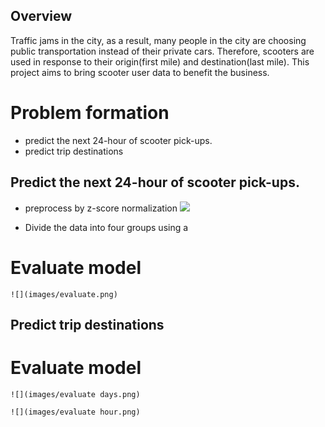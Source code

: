 ## Overview
Traffic jams in the city, as a result, many people in the city are choosing public transportation instead of their private cars. Therefore, scooters are used in response to their origin(first mile) and destination(last mile). This project aims to bring scooter user data to benefit the business.

# Problem formation
- predict the next 24-hour of scooter pick-ups.
- predict trip destinations


## Predict the next 24-hour of scooter pick-ups.
- preprocess by z-score normalization
    ![](images/zscore.png)

- Divide the data into four groups using a



# Evaluate model

    ![](images/evaluate.png)



## Predict trip destinations



# Evaluate model

    ![](images/evaluate days.png)

    ![](images/evaluate hour.png)